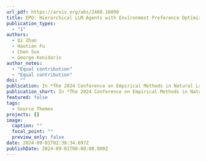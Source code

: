 ```yaml
---
url_pdf: https://arxiv.org/abs/2408.16090
title: EPO: Hierarchical LLM Agents with Environment Preference Optimization
publication_types:
  - "1"
authors:
  - Qi Zhao
  - Haotian Fu
  - Chen Sun
  - George Konidaris
author_notes:
  - "Equal contribution"
  - "Equal contribution"
doi: ""
publication: In *The 2024 Conference on Empirical Methods in Natural Language Processing (EMNLP 2024)*
publication_short: In *The 2024 Conference on Empirical Methods in Natural Language Processing (EMNLP 2024)*
featured: false
tags:
  - Source Themes
projects: []
image:
  caption: ""
  focal_point: ""
  preview_only: false
date: 2024-09-01T02:38:34.697Z
publishDate: 2024-09-01T00:00:00.000Z
---
```

